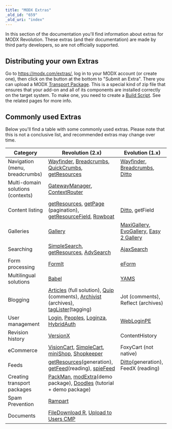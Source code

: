 ```yaml
---
title: "MODX Extras"
_old_id: "659"
_old_uri: "index"
---
```


In this section of the documentation you'll find information about extras for MODX Revolution. These extras (and their documentation) are made by third party developers, so are not officially supported.

## Distributing your own Extras

Go to <https://modx.com/extras/>, log in to your MODX account (or create one), then click on the button at the bottom to "Submit an Extra". There you can upload a MODX [Transport Package](http://rtfm.modx.com/display/revolution20/Transport+Packages "Transport Packages"). This is a special kind of zip file that ensures that your add-on and all of its components are installed correctly on the target system. To make one, you need to create a [Build Script](http://rtfm.modx.com/display/revolution20/Creating+a+3rd+Party+Component+Build+Script "Creating a 3rd Party Component Build Script"). See the related pages for more info.

## Commonly used Extras

Below you'll find a table with some commonly used extras. Please note that this is not a conclusive list, and recommended extras may change over time.

| Category                          | Revolution (2.x)                                                                                                                                                                                                                             | Evolution (1.x)                                                                                                         |
| --------------------------------- | -------------------------------------------------------------------------------------------------------------------------------------------------------------------------------------------------------------------------------------------- | ----------------------------------------------------------------------------------------------------------------------- |
| Navigation (menu, breadcrumbs)    | [Wayfinder]([[~734]] "Wayfinder"), [Breadcrumbs]([[~611]] "Breadcrumbs"), [QuickCrumbs]([[~695]] "QuickCrumbs"), [getResources]([[~654]] "getResources")                                                                                     | [Wayfinder]([[~764]] "Wayfinder"), [Breadcrumbs]([[~611]] "Breadcrumbs"), [Ditto]([[~629]] "Ditto")                     |
| Multi-domain solutions (contexts) | [GatewayManager]([[~648]] "GatewayManager"), [ContextRouter]([[~622]] "ContextRouter")                                                                                                                                                       |                                                                                                                         |
| Content listing                   | [getResources]([[~654]] "getResources"), [getPage]([[~651]] "getPage") (pagination), [getResourceField]([[~653]] "getResourceField"), [Rowboat]([[~702]] "Rowboat")                                                                          | [Ditto]([[~629]] "Ditto"), getField                                                                                     |
| Galleries                         | [Gallery]([[~647]] "Gallery")                                                                                                                                                                                                                | [MaxiGallery]([[~670]] "MaxiGallery"), [EvoGallery]([[~637]] "EvoGallery"), [Easy 2 Gallery]([[~632]] "Easy 2 Gallery") |
| Searching                         | [SimpleSearch]([[~711]] "SimpleSearch"), [getResources]([[~654]] "getResources"), [AdvSearch]([[~600]] "AdvSearch")                                                                                                                          | [AjaxSearch]([[~601]] "AjaxSearch")                                                                                     |
| Form processing                   | [FormIt]([[~644]] "FormIt")                                                                                                                                                                                                                  | [eForm]([[~633]] "eForm")                                                                                               |
| Multilingual solutions            | [Babel]([[~605]] "Babel")                                                                                                                                                                                                                    | [YAMS]([[~738]] "YAMS")                                                                                                 |
| Blogging                          | [Articles]([[~604]] "Articles") (full solution), [Quip]([[~696]] "Quip") (comments), [Archivist]([[~603]] "Archivist") (archives), [tagLister]([[~729]] "tagLister")(tagging)                                                                | Jot (comments), Reflect (archives)                                                                                      |
| User management                   | [Login]([[~668]] "Login"), [Peoples]([[~689]] "Peoples"), [Loginza]([[~669]] "Loginza"), [HybridAuth]([[~660]])                                                                                                                              | [WebLoginPE]([[~736]] "WebLoginPE")                                                                                     |
| Revision history                  | [VersionX]([[~732]] "VersionX")                                                                                                                                                                                                              | ContentHistory                                                                                                          |
| eCommerce                         | [VisionCart]([[~733]] "VisionCart"), [SimpleCart](http://en.oostdesign.nl/simplecart/), [miniShop]([[~677]] "miniShop"), [Shopkeeper]([[~709]] "Shopkeeper")                                                                                 | FoxyCart (not native)                                                                                                   |
| Feeds                             | [getResources]([[~887]] "getResources.Building a RSS feed")(generation), [getFeed]([[~650]] "getFeed")(reading), [spieFeed]([[~719]] "spieFeed")                                                                                             | [Ditto]([[~629]] "Ditto")(generation), FeedX (reading)                                                                  |
| Creating transport packages       | [PackMan]([[~687]] "PackMan"), [modExtra]([[~680]] "modExtra")(demo package), [Doodles](http://rtfm.modx.com/display/revolution20/Developing+an+Extra+in+MODX+Revolution "Developing an Extra in MODX Revolution") (tutorial + demo package) |                                                                                                                         |
| Spam Prevention                   | [Rampart]([[~697]] "Rampart")                                                                                                                                                                                                                |                                                                                                                         |
| Documents                         | [FileDownload R]([[~639]] "FileDownload R"), [Upload to Users CMP]([[~731]] "Upload to Users CMP")                                                                                                                                           |                                                                                                                         |

